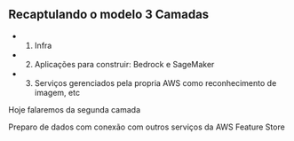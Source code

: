 ## Recaptulando o modelo 3 Camadas
- 1. Infra
- 2. Aplicações para construir: Bedrock e SageMaker
- 3. Serviços gerenciados pela propria AWS como reconhecimento de imagem, etc

Hoje falaremos da segunda camada

Preparo de dados com conexão com outros serviços da AWS
Feature Store
